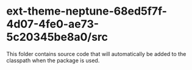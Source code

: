 # ext-theme-neptune-68ed5f7f-4d07-4fe0-ae73-5c20345be8a0/src

This folder contains source code that will automatically be added to the classpath when
the package is used.
